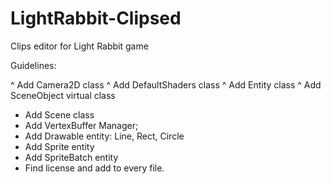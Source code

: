 LightRabbit-Clipsed
===================

Clips editor for Light Rabbit game


Guidelines:

^ Add Camera2D class
^ Add DefaultShaders class
^ Add Entity class
^ Add SceneObject virtual class
- Add Scene class
- Add VertexBuffer Manager;
- Add Drawable entity: Line, Rect, Circle
- Add Sprite entity
- Add SpriteBatch entity
- Find license and add to every file.
